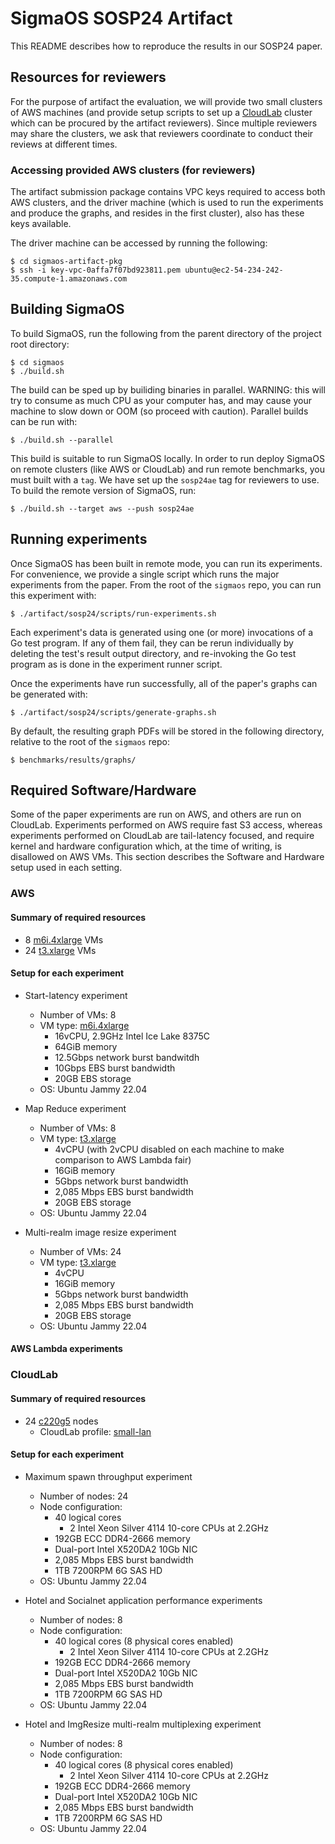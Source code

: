 # SigmaOS SOSP24 Artifact

This README describes how to reproduce the results in our SOSP24 paper.

## Resources for reviewers

For the purpose of artifact the evaluation, we will provide two small clusters
of AWS machines (and provide setup scripts to set up a
[CloudLab](https://www.cloudlab.us/) cluster which can be procured by the
artifact reviewers). Since multiple reviewers may share the clusters, we ask
that reviewers coordinate to conduct their reviews at different times.

### Accessing provided AWS clusters (for reviewers)

The artifact submission package contains VPC keys required to access both AWS
clusters, and the driver machine (which is used to run the experiments and
produce the graphs, and resides in the first cluster), also has these keys
available.

The driver machine can be accessed by running the following:

```
$ cd sigmaos-artifact-pkg
$ ssh -i key-vpc-0affa7f07bd923811.pem ubuntu@ec2-54-234-242-35.compute-1.amazonaws.com
```

## Building SigmaOS

To build SigmaOS, run the following from the parent directory of the project
root directory:

```
$ cd sigmaos
$ ./build.sh
```

The build can be sped up by builiding binaries in parallel. WARNING: this will
try to consume as much CPU as your computer has, and may cause your machine to
slow down or OOM (so proceed with caution). Parallel builds can be run with:

```
$ ./build.sh --parallel
```

This build is suitable to run SigmaOS locally. In order to run deploy SigmaOS
on remote clusters (like AWS or CloudLab) and run remote benchmarks, you must
built with a `tag`. We have set up the `sosp24ae` tag for reviewers to use.
To build the remote version of SigmaOS, run:

```
$ ./build.sh --target aws --push sosp24ae
```

## Running experiments

Once SigmaOS has been built in remote mode, you can run its experiments. For
convenience, we provide a single script which runs the major experiments from
the paper. From the root of the `sigmaos` repo, you can run this experiment
with:

```
$ ./artifact/sosp24/scripts/run-experiments.sh
```

Each experiment's data is generated using one (or more) invocations of a Go
test program. If any of them fail, they can be rerun individually by deleting
the test's result output directory, and re-invoking the Go test program as
is done in the experiment runner script.

Once the experiments have run successfully, all of the paper's graphs can be
generated with:

```
$ ./artifact/sosp24/scripts/generate-graphs.sh
```

By default, the resulting graph PDFs will be stored in the following directory,
relative to the root of the `sigmaos` repo:

```
$ benchmarks/results/graphs/
```

## Required Software/Hardware

Some of the paper experiments are run on AWS, and others are run on CloudLab.
Experiments performed on AWS require fast S3 access, whereas experiments
performed on CloudLab are tail-latency focused, and require kernel and hardware
configuration which, at the time of writing, is disallowed on AWS VMs. 
This section describes the Software and Hardware setup used in each setting.

### AWS

#### Summary of required resources

- 8 [m6i.4xlarge](https://aws.amazon.com/ec2/instance-types/m6i/) VMs
- 24 [t3.xlarge](https://aws.amazon.com/ec2/instance-types/t3/) VMs

#### Setup for each experiment

- Start-latency experiment
  - Number of VMs: 8
  - VM type: [m6i.4xlarge](https://aws.amazon.com/ec2/instance-types/m6i/)
    - 16vCPU, 2.9GHz Intel Ice Lake 8375C
    - 64GiB memory
    - 12.5Gbps network burst bandwitdh
    - 10Gbps EBS burst bandwidth
    - 20GB EBS storage
  - OS: Ubuntu Jammy 22.04

- Map Reduce experiment
  - Number of VMs: 8
  - VM type: [t3.xlarge](https://aws.amazon.com/ec2/instance-types/t3/)
    - 4vCPU (with 2vCPU disabled on each machine to make comparison to AWS
      Lambda fair)
    - 16GiB memory
    - 5Gbps network burst bandwidth
    - 2,085 Mbps EBS burst bandwidth
    - 20GB EBS storage
  - OS: Ubuntu Jammy 22.04

- Multi-realm image resize experiment
  - Number of VMs: 24
  - VM type: [t3.xlarge](https://aws.amazon.com/ec2/instance-types/t3/)
    - 4vCPU
    - 16GiB memory
    - 5Gbps network burst bandwidth
    - 2,085 Mbps EBS burst bandwidth
    - 20GB EBS storage
  - OS: Ubuntu Jammy 22.04

#### AWS Lambda experiments

### CloudLab

#### Summary of required resources

- 24 [c220g5](https://docs.cloudlab.us/hardware.html) nodes
  - CloudLab profile:
    [small-lan](https://www.cloudlab.us/p/PortalProfiles/small-lan)

#### Setup for each experiment

- Maximum spawn throughput experiment
  - Number of nodes: 24
  - Node configuration:
    - 40 logical cores
      - 2 Intel Xeon Silver 4114 10-core CPUs at 2.2GHz
    - 192GB ECC DDR4-2666 memory
    - Dual-port Intel X520DA2 10Gb NIC
    - 2,085 Mbps EBS burst bandwidth
    - 1TB 7200RPM 6G SAS HD
  - OS: Ubuntu Jammy 22.04

- Hotel and Socialnet application performance experiments
  - Number of nodes: 8
  - Node configuration:
    - 40 logical cores (8 physical cores enabled)
      - 2 Intel Xeon Silver 4114 10-core CPUs at 2.2GHz
    - 192GB ECC DDR4-2666 memory
    - Dual-port Intel X520DA2 10Gb NIC
    - 2,085 Mbps EBS burst bandwidth
    - 1TB 7200RPM 6G SAS HD
  - OS: Ubuntu Jammy 22.04

- Hotel and ImgResize multi-realm multiplexing experiment
  - Number of nodes: 8
  - Node configuration:
    - 40 logical cores (8 physical cores enabled)
      - 2 Intel Xeon Silver 4114 10-core CPUs at 2.2GHz
    - 192GB ECC DDR4-2666 memory
    - Dual-port Intel X520DA2 10Gb NIC
    - 2,085 Mbps EBS burst bandwidth
    - 1TB 7200RPM 6G SAS HD
  - OS: Ubuntu Jammy 22.04

